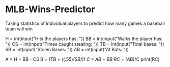 # MLB-Wins-Predictor
Taking statistics of individual players to predict how many games a baseball team will win

H = int(input("Hits the players has: "))
BB = int(input("Walks the player has: "))
CS = int(input("Times caught stealing: "))
TB = int(input("Total bases: "))
SB = int(input("Stolen Bases: "))
AB = int(input("At Bats: "))

A = H + BB - CS
B = (TB + ((.55)*(SB)))
C = AB + BB
RC = (A*B)/C
print(RC)
